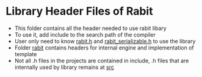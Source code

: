 Library Header Files of Rabit
====
* This folder contains all the header needed to use rabit libary
* To use it, add include to the search path of the compiler
* User only need to know [rabit.h](rabit.h) and [rabit_serializable.h](rabit_serializable.h) to use the library
* Folder [rabit](rabit) contains headers for internal engine and implementation of template
* Not all .h files in the projects are contained in include, .h files that are internally used by library remains at [src](../src)
